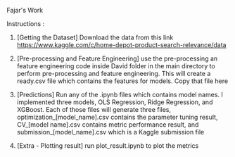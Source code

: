 Fajar's Work

Instructions : 

1. [Getting the Dataset] Download the data from this link https://www.kaggle.com/c/home-depot-product-search-relevance/data

2. [Pre-processing and Feature Engineering] use the pre-processing an feature engineering code inside David folder in the main directory to perform pre-processing and feature engineering. This will create a ready.csv file which contains the features for models. Copy that file here  

3. [Predictions] Run any of the .ipynb files which contains model names. I implemented three models, OLS Regression, Ridge Regression, and XGBoost. Each of those files will generate three files, optimization_[model_name].csv contains the parameter tuning result, CV_[model name].csv contains metric performance result, and submission_[model_name].csv which is a Kaggle submission file   

4. [Extra - Plotting result] run plot_result.ipynb to plot the metrics
